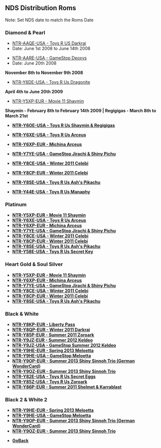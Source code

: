 ## NDS Distribution Roms
Note: Set NDS date to match the Roms Date
### Diamond & Pearl
<ul>
            <li><a href="">NTR-AAQE-USA - Toys R US Darkrai</a></li>
            <li>Date: June 1st 2008 to June 14th 2008</li>
</ul>
<ul>
            <li><a href="">NTR-AARE-USA - GameStop Deoxys</a></li>
            <li>Date: June 20th 2008</li>
</ul>

<strong> November 8th to November 9th 2008</strong>
* <a href="">NTR-Y6DE-USA - Toys R Us Dragonite</a>

<strong> April 4th to June 20th 2009</strong>
* <a href="">NTR-Y5XP-EUR - Movie 11 Shaymin</a>

<strong>Shaymin - February 8th to February 14th 2009 | Regigigas - March 8th to March 21st
* <a href="">NTR-Y6OE-USA - Toys R Us Shaymin & Regigigas</a>

* <a href="">NTR-Y6XE-USA - Toys R Us Arceus</a>

* <a href="">NTR-Y6XP-EUR - Michina Arceus</a>

* <a href="">NTR-Y7YE-USA - GameStop Jirachi & Shiny Pichu</a>

* <a href="">NTR-Y8CE-USA - Winter 2011 Celebi</a>

* <a href="">NTR-Y8CP-EUR - Winter 2011 Celebi</a>

* <a href="">NTR-Y8SE-USA - Toys R Us Ash's Pikachu</a>

* <a href="">NTR-Y44E-USA - Toys R Us Manaphy</a>


### Platinum
* <a href="">NTR-Y5XP-EUR - Movie 11 Shaymin</a>
* <a href="">NTR-Y6XE-USA - Toys R Us Arceus</a>
* <a href="">NTR-Y6XP-EUR - Michina Arceus</a>
* <a href="">NTR-Y7YE-USA - GameStop Jirachi & Shiny Pichu</a>
* <a href="">NTR-Y8CE-USA - Winter 2011 Celebi</a>
* <a href="">NTR-Y8CP-EUR - Winter 2011 Celebi</a>
* <a href="">NTR-Y8SE-USA - Toys R Us Ash's Pikachu</a>
* <a href="">NTR-Y58E-USA - Toys R Us Secret Key</a>


### Heart Gold & Soul Silver
* <a href="">NTR-Y5XP-EUR - Movie 11 Shaymin</a>
* <a href="">NTR-Y6XP-EUR - Michina Arceus</a>
* <a href="">NTR-Y7YE-USA - GameStop Jirachi & Shiny Pichu</a>
* <a href="">NTR-Y8CE-USA - Winter 2011 Celebi</a>
* <a href="">NTR-Y8CP-EUR - Winter 2011 Celebi</a>
* <a href="">NTR-Y8SE-USA - Toys R Us Ash's Pikachu</a>


### Black & White
* <a href="">NTR-Y8KP-EUR - Liberty Pass</a>
* <a href="">NTR-Y8QP-EUR - Winter 2011 Darkrai</a>
* <a href="">NTR-Y85P-EUR - Summer 2011 Zoroark</a>
* <a href="">NTR-Y9JZ-EUR - Summer 2012 Keldeo</a>
* <a href="">NTR-Y9JZ-USA - GameStop Summer 2012 Keldeo</a>
* <a href="">NTR-Y9HE-EUR - Spring 2013 Meloetta</a>
* <a href="">NTR-Y9HE-USA - GameStop Meloetta</a>
* <a href="">NTR-Y9OP-EUR - Summer 2013 Shiny Sinnoh Trio (German WonderCard)</a>
* <a href="">NTR-Y9OZ-EUR - Summer 2013 Shiny Sinnoh Trio</a>
* <a href="">NTR-Y82E-USA - Toys R Us Secret Eggs</a>
* <a href="">NTR-Y85Z-USA - Toys R Us Zoroark</a>
* <a href="">NTR-Y86P-EUR - Summer 2011 Shelmet & Karrablast</a>


### Black 2 & White 2
* <a href="">NTR-Y9HE-EUR - Spring 2013 Meloetta</a>
* <a href="">NTR-Y9HE-USA - GameStop Meloetta</a>
* <a href="">NTR-Y9OP-EUR - Summer 2013 Shiny Sinnoh Trio (German WonderCard)</a>
* <a href="">NTR-Y9OZ-EUR - Summer 2013 Shiny Sinnoh Trio</a>

<onebutton>
<ul>
            <li><a href="../">Go<strong>Back</strong></a></li>
          </ul>
</onebutton>
